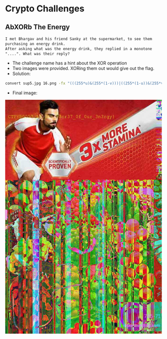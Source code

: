 # Crypto Challenges

## AbXORb The Energy
```
I met Bhargav and his friend Sanky at the supermarket, to see them purchasing an energy drink.
After asking what was the energy drink, they replied in a monotone "....". What was their reply?
```

+ The challenge name has a hint about the XOR operation
+ Two images were provided. XORing them out would give out the flag.
+ Solution:
```bash
convert sup5.jpg 16.png -fx "(((255*u)&(255*(1-v)))|((255*(1-u))&(255*v)))/255" res_chk.jpg
```
+ Final image:
<img src = "./res_chk.JPG" alt = "" />
